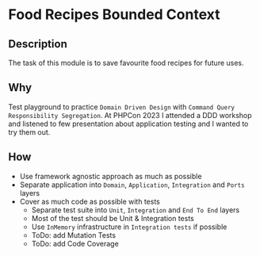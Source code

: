 # Food Recipes Bounded Context

## Description
The task of this module is to save favourite food recipes for future uses. 

## Why
Test playground to practice `Domain Driven Design` with `Command Query Responsibility Segregation`. At PHPCon 2023 I attended a DDD workshop and listened to few presentation about application testing and I wanted to try them out.

## How
- Use framework agnostic approach as much as possible
- Separate application into `Domain`, `Application`, `Integration` and `Ports` layers
- Cover as much code as possible with tests
  - Separate test suite into `Unit`, `Integration` and `End To End` layers
  - Most of the test should be Unit & Integration tests
  - Use `InMemory` infrastructure in `Integration tests` if possible
  - ToDo: add Mutation Tests
  - ToDo: add Code Coverage